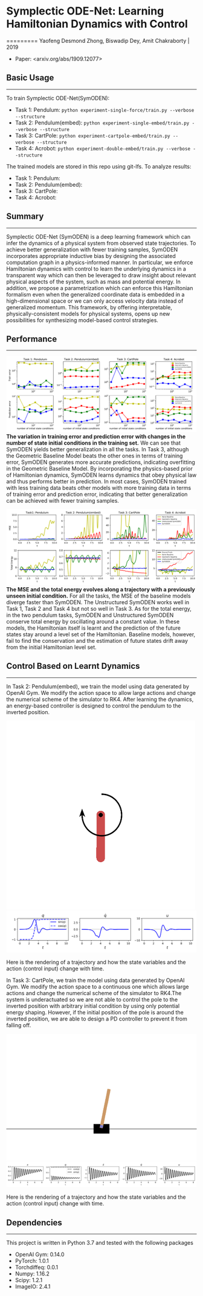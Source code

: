 # Symplectic ODE-Net: Learning Hamiltonian Dynamics with Control
=========
Yaofeng Desmond Zhong, Biswadip Dey, Amit Chakraborty | 2019

- Paper: <arxiv.org/abs/1909.12077>

## Basic Usage
--------------
To train Symplectic ODE-Net(SymODEN):
- Task 1: Pendulum: `python experiment-single-force/train.py --verbose --structure`
- Task 2: Pendulum(embed): `python experiment-single-embed/train.py --verbose --structure`
- Task 3: CartPole: `python experiment-cartpole-embed/train.py --verbose --structure`
- Task 4: Acrobot: `python experiment-double-embed/train.py --verbose --structure`

The trained models are stored in this repo using git-lfs. To analyze results:
- Task 1: Pendulum:
- Task 2: Pendulum(embed):
- Task 3: CartPole:
- Task 4: Acrobot: 

## Summary
----------
Symplectic ODE-Net (SymODEN) is a deep learning framework which can infer the dynamics of a physical system from observed state trajectories. To achieve better generalization with fewer training samples, SymODEN incorporates appropriate inductive bias by designing the associated computation graph in a physics-informed manner. In particular, we enforce Hamiltonian dynamics with control to learn the underlying dynamics in a transparent way which can then be leveraged to draw insight about relevant physical aspects of the system, such as mass and potential energy. In addition, we propose a parametrization which can enforce this Hamiltonian formalism even when the generalized coordinate data is embedded in a high-dimensional space or we can only access velocity data instead of generalized momentum. This framework, by offering interpretable, physically-consistent models for physical systems, opens up new possibilities for synthesizing model-based control strategies. 

## Performance
--------------
![](./figures/fig-train-pred-loss.png)
**The variation in training error and prediction error with changes in the number of state initial conditions in the training set.**  We can see that SymODEN yields better generalization in all the tasks.  In Task 3, although the Geometric Baseline Model beats the other ones in terms of training error,  SymODEN generates more accurate predictions,  indicating overfitting in the Geometric Baseline Model.  By incorporating the physics-based prior of Hamiltonian dynamics, SymODEN learns dynamics that obey physical law and thus performs better in prediction.  In most cases, SymODEN trained with less training data beats other models with more training data in terms of training error and prediction error, indicating that better generalization can be achieved with fewer training samples.

![](./figures/fig-MSE-energy.png)
**The MSE and the total energy evolves along a trajectory with a previously unseen initial condition.** For all the tasks, the MSE of the baseline models diverge faster than SymODEN. The Unstructured SymODEN works well in Task 1, Task 2 and Task 4 but not so well in Task 3.  As for the total energy, in the two pendulum tasks, SymODEN and Unstructured SymODEN conserve total energy by oscillating around a constant value. In these models, the Hamiltonian itself is learnt and the prediction of the future states stay around a level set of the Hamiltonian. Baseline models, however, fail to find the conservation and the estimation of future states drift away from the initial Hamiltonian level set.

## Control Based on Learnt Dynamics
-----------------------------------
In Task 2: Pendulum(embed), we train the model using data generated by OpenAI Gym. We modify the action space to allow large actions and change the numerical scheme of the simulator to RK4. After learning the dynamics, an energy-based controller is designed to control the pendulum to the inverted position. 

![](./videos/single-embed/single-embed.gif) ![](./figures/fig-embed-ctrl.png)

Here is the rendering of a trajectory and how the state variables and the action (control input) change with time.

In Task 3: CartPole, we train the model using data generated by OpenAI Gym. We modify the action space to a continuous one which allows large actions and change the numerical scheme of the simulator to RK4.The system is underactuated so we are not able to control the pole to the inverted position with arbitrary initial condition by using only potential energy shaping. However, if the initial position of the pole is around the inverted position, we are able to design a PD controller to prevent it from falling off. 

![](./videos/cartpole-embed/cartpole-embed.gif) ![](./figures/fig-cartpole-ctrl.png)

Here is the rendering of a trajectory and how the state variables and the action (control input) change with time.

## Dependencies
---------------
This project is written in Python 3.7 and tested with the following packages
- OpenAI Gym: 0.14.0
- PyTorch: 1.0.1
- Torchdiffeq: 0.0.1
- Numpy: 1.16.2
- Scipy: 1.2.1
- ImageIO: 2.4.1
